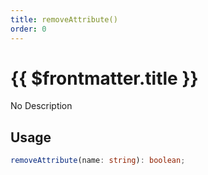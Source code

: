 ```yaml
---
title: removeAttribute()
order: 0
---
```


# {{ $frontmatter.title }}

No Description

## Usage

```ts
removeAttribute(name: string): boolean;
```

